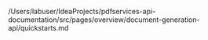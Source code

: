 /Users/labuser/IdeaProjects/pdfservices-api-documentation/src/pages/overview/document-generation-api/quickstarts.md